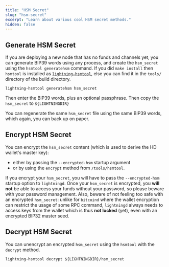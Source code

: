 ```yaml
---
title: "HSM Secret"
slug: "hsm-secret"
excerpt: "Learn about various cool HSM secret methods."
hidden: false
---
```



## Generate HSM Secret

If you are deploying a new node that has no funds and channels yet, you can generate BIP39 words using any process, and create the `hsm_secret` using the `hsmtool generatehsm` command. If you did `make install` then `hsmtool` is installed as [`lightning-hsmtool`](ref:lightning-hsmtool), else you can find it in the `tools/` directory of the build directory.

```shell
lightning-hsmtool generatehsm hsm_secret
```

Then enter the BIP39 words, plus an optional passphrase. Then copy the `hsm_secret` to `${LIGHTNINGDIR}`

You can regenerate the same `hsm_secret` file using the same BIP39 words, which again, you can back up on paper.


## Encrypt HSM Secret

You can encrypt the `hsm_secret` content (which is used to derive the HD wallet's master key):
- either by passing the `--encrypted-hsm` startup argument
- or by using the `encrypt` method from `/tools/hsmtool`. 

If you encrypt your `hsm_secret`, you will have to pass the `--encrypted-hsm` startup option to `lightningd`. Once your `hsm_secret` is encrypted, you **will not** be able to access your funds without your password, so please beware with your password management. Also, beware of not feeling too safe with an encrypted `hsm_secret`: unlike for `bitcoind` where the wallet encryption can restrict the usage of some RPC command, `lightningd` always needs to access keys from the wallet which is thus **not locked** (yet), even with an encrypted BIP32 master seed.


## Decrypt HSM Secret

You can unencrypt an encrypted `hsm_secret` using the `hsmtool` with the `decrypt` method.

```shell
lightning-hsmtool decrypt ${LIGHTNINGDIR}/hsm_secret
```
